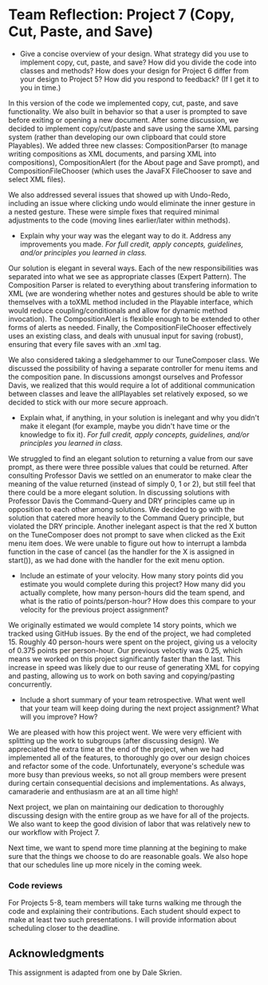 Team Reflection: Project 7 (Copy, Cut, Paste, and Save)
=================================

*   Give a concise overview of your design. What strategy did you use to implement copy, cut, paste, and save? How did you divide the code into classes and methods? How does your design for Project 6 differ from your design to Project 5? How did you respond to feedback? (If I get it to you in time.)

In this version of the code we implemented copy, cut, paste, and save functionality. We also built in behavior so that a user is prompted to save before exiting or opening a new document. After some discussion, we decided to implement copy/cut/paste and save using the same XML parsing system (rather than developing our own clipboard that could store Playables). We added three new classes: CompositionParser (to manage writing compositions as XML documents, and parsing XML into compositions), CompositionAlert (for the About page and Save prompt), and CompositionFileChooser (which uses the JavaFX FileChooser to save and select XML files).  

We also addressed several issues that showed up with Undo-Redo, including an issue where clicking undo would eliminate the inner gesture in a nested gesture. These were simple fixes that required minimal adjustments to the code (moving lines earlier/later within methods).

*   Explain why your way was the elegant way to do it. Address any improvements you made. *For full credit, apply concepts, guidelines, and/or principles you learned in class.*

Our solution is elegant in several ways. Each of the new responsibilities was separated into what we see as appropriate classes (Expert Pattern). The Composition Parser is related to everything about transfering information to XML (we are wondering whether notes and gestures should be able to write themselves with a toXML method included in the Playable interface, which would reduce coupling/conditionals and allow for dynamic method invocation). The CompositionAlert is flexible enough to be extended to other forms of alerts as needed. Finally, the CompositionFileChooser effectively uses an existing class, and deals with unusual input for saving (robust), ensuring that every file saves with an .xml tag. 

We also considered taking a sledgehammer to our TuneComposer class. We discussed the possibility of having a separate controller for menu items and the composition pane. In discussions amongst ourselves and Professor Davis, we realized that this would require a lot of additional communication between classes and leave the allPlayables set relatively exposed, so we decided to stick with our more secure approach.

*   Explain what, if anything, in your solution is inelegant and why you didn't make it elegant (for example, maybe you didn't have time or the knowledge to fix it). *For full credit, apply concepts, guidelines, and/or principles you learned in class.*

We struggled to find an elegant solution to returning a value from our save prompt, as there were three possible values that could be returned. After consulting Professor Davis we settled on an enumerator to make clear the meaning of the value returned (instead of simply 0, 1 or 2), but still feel that there could be a more elegant solution. In discussing solutions with Professor Davis the Command-Query and DRY principles came up in opposition to each other among solutions. We decided to go with the solution that catered more heavily to the Command Query principle, but violated the DRY principle. Another inelegant aspect is that the red X button on the TuneComposer does not prompt to save when clicked as the Exit menu item does. We were unable to figure out how to interrupt a lambda function in the case of cancel (as the handler for the X is assigned in start()), as we had done with the handler for the exit menu option.

*   Include an estimate of your velocity. How many story points did you estimate you would complete during this project? How many did you actually complete, how many person-hours did the team spend, and what is the ratio of points/person-hour? How does this compare to your velocity for the previous project assignment?

We originally estimated we would complete 14 story points, which we tracked using GitHub issues. By the end of the project, we had completed 15. Roughly 40 person-hours were spent on the project, giving us a velocity of 0.375 points per person-hour. Our previous veloctiy was 0.25, which means we worked on this project significantly faster than the last. This increase in speed was likely due to our reuse of generating XML for copying and pasting, allowing us to work on both saving and copying/pasting concurrently.


*   Include a short summary of your team retrospective. What went well that your team will keep doing during the next project assignment? What will you improve? How?

We are pleased with how this project went. We were very efficient with splitting up the work to subgroups (after discussing design). We appreciated the extra time at the end of the project, when we had implemented all of the features, to thoroughly go over our design choices and refactor some of the code. Unfortunately, everyone's schedule was more busy than previous weeks, so not all group members were present during certain consequential decisions and implementations. As always, camaraderie and enthusiasm are at an all time high!  

Next project, we plan on maintaining our dedication to thoroughly discussing design with the entire group as we have for all of the projects. We also want to keep the good division of labor that was relatively new to our workflow with Project 7.

Next time, we want to spend more time planning at the begining to make sure that the things we choose to do are reasonable goals. We also hope that our schedules line up more nicely in the coming week.

### Code reviews

For Projects 5-8, team members will take turns walking me through the code and explaining their contributions. Each student should expect to make at least two such presentations. I will provide information about scheduling closer to the deadline.


Acknowledgments
---------------

This assignment is adapted from one by Dale Skrien.





